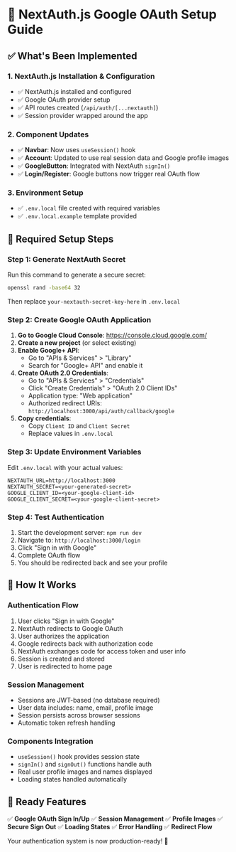 # 🔐 NextAuth.js Google OAuth Setup Guide

## ✅ **What's Been Implemented**

### **1. NextAuth.js Installation & Configuration**
- ✅ NextAuth.js installed and configured
- ✅ Google OAuth provider setup
- ✅ API routes created (`/api/auth/[...nextauth]`)
- ✅ Session provider wrapped around the app

### **2. Component Updates**
- ✅ **Navbar**: Now uses `useSession()` hook
- ✅ **Account**: Updated to use real session data and Google profile images
- ✅ **GoogleButton**: Integrated with NextAuth `signIn()`
- ✅ **Login/Register**: Google buttons now trigger real OAuth flow

### **3. Environment Setup**
- ✅ `.env.local` file created with required variables
- ✅ `.env.local.example` template provided

## 🔧 **Required Setup Steps**

### **Step 1: Generate NextAuth Secret**
Run this command to generate a secure secret:
```bash
openssl rand -base64 32
```
Then replace `your-nextauth-secret-key-here` in `.env.local`

### **Step 2: Create Google OAuth Application**

1. **Go to Google Cloud Console**: https://console.cloud.google.com/
2. **Create a new project** (or select existing)
3. **Enable Google+ API**:
   - Go to "APIs & Services" > "Library"
   - Search for "Google+ API" and enable it
4. **Create OAuth 2.0 Credentials**:
   - Go to "APIs & Services" > "Credentials"
   - Click "Create Credentials" > "OAuth 2.0 Client IDs"
   - Application type: "Web application"
   - Authorized redirect URIs: `http://localhost:3000/api/auth/callback/google`
5. **Copy credentials**:
   - Copy `Client ID` and `Client Secret`
   - Replace values in `.env.local`

### **Step 3: Update Environment Variables**
Edit `.env.local` with your actual values:
```env
NEXTAUTH_URL=http://localhost:3000
NEXTAUTH_SECRET=<your-generated-secret>
GOOGLE_CLIENT_ID=<your-google-client-id>
GOOGLE_CLIENT_SECRET=<your-google-client-secret>
```

### **Step 4: Test Authentication**
1. Start the development server: `npm run dev`
2. Navigate to: `http://localhost:3000/login`
3. Click "Sign in with Google"
4. Complete OAuth flow
5. You should be redirected back and see your profile

## 🎯 **How It Works**

### **Authentication Flow**
1. User clicks "Sign in with Google"
2. NextAuth redirects to Google OAuth
3. User authorizes the application
4. Google redirects back with authorization code
5. NextAuth exchanges code for access token and user info
6. Session is created and stored
7. User is redirected to home page

### **Session Management**
- Sessions are JWT-based (no database required)
- User data includes: name, email, profile image
- Session persists across browser sessions
- Automatic token refresh handling

### **Components Integration**
- `useSession()` hook provides session state
- `signIn()` and `signOut()` functions handle auth
- Real user profile images and names displayed
- Loading states handled automatically

## 🚀 **Ready Features**

✅ **Google OAuth Sign In/Up**
✅ **Session Management** 
✅ **Profile Images**
✅ **Secure Sign Out**
✅ **Loading States**
✅ **Error Handling**
✅ **Redirect Flow**

Your authentication system is now production-ready! 🎉
